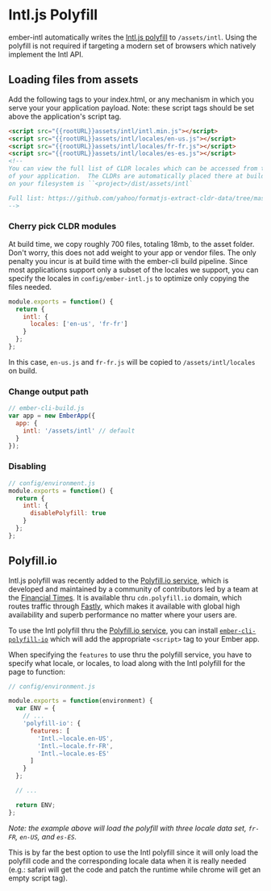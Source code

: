 
Intl.js Polyfill
==============================================================================

ember-intl automatically writes the [Intl.js polyfill][] to `/assets/intl`.
Using the polyfill is not required if targeting a modern set of
browsers which natively implement the Intl API.

[Intl.js polyfill]: https://github.com/andyearnshaw/Intl.js/

## Loading files from assets

Add the following tags to your index.html, or any mechanism in which you serve
your your application payload.  Note: these script tags should be set above
the application's script tag.

```html
<script src="{{rootURL}}assets/intl/intl.min.js"></script>
<script src="{{rootURL}}assets/intl/locales/en-us.js"></script>
<script src="{{rootURL}}assets/intl/locales/fr-fr.js"></script>
<script src="{{rootURL}}assets/intl/locales/es-es.js"></script>
<!--
You can view the full list of CLDR locales which can be accessed from the `/assets/intl` folder
of your application.  The CLDRs are automatically placed there at build time.  Typically this folder
on your filesystem is ``<project>/dist/assets/intl`

Full list: https://github.com/yahoo/formatjs-extract-cldr-data/tree/master/data/main
-->
```

### Cherry pick CLDR modules

At build time, we copy roughly 700 files, totaling 18mb, to the asset folder.
Don't worry, this does not add weight to your app or vendor files. The only
penalty you incur is at build time with the ember-cli build pipeline. Since
most applications support only a subset of the locales we support, you can
specify the locales in `config/ember-intl.js` to optimize only copying the
files needed.

```js
module.exports = function() {
  return {
    intl: {
      locales: ['en-us', 'fr-fr']
    }
  };
};
```

In this case, `en-us.js` and `fr-fr.js` will be copied to
`/assets/intl/locales` on build.

### Change output path

```js
// ember-cli-build.js
var app = new EmberApp({
  app: {
    intl: '/assets/intl' // default
  }
});
```

### Disabling

```js
// config/environment.js
module.exports = function() {
  return {
    intl: {
      disablePolyfill: true
    }
  };
};
```

## Polyfill.io

Intl.js polyfill was recently added to the [Polyfill.io service][Polyfill service], which is
developed and maintained by a community of contributors led by a team at the
[Financial Times](http://www.ft.com/). It is available thru `cdn.polyfill.io`
domain, which routes traffic through [Fastly](http://www.fastly.com/), which
makes it available with global high availability and superb performance no
matter where your users are.

To use the Intl polyfill thru the [Polyfill.io service][Polyfill service], you can install
[`ember-cli-polyfill-io`][ember-cli-polyfill-io] which will add the appropriate `<script>` tag to
your Ember app.

When specifying the `features` to use thru the polyfill service, you have to
specify what locale, or locales, to load along with the Intl polyfill for the
page to function:

```javascript
// config/environment.js

module.exports = function(environment) {
  var ENV = {
    // ...
    'polyfill-io': {
      features: [
        'Intl.~locale.en-US',
        'Intl.~locale.fr-FR',
        'Intl.~locale.es-ES'
      ]
    }
  };

  // ...

  return ENV;
};
```

_Note: the example above will load the polyfill with three locale data set,
`fr-FR`, `en-US`, and `es-ES`._

This is by far the best option to use the Intl polyfill since it will only
load the polyfill code and the corresponding locale data when it is really
needed (e.g.: safari will get the code and patch the runtime while chrome
will get an empty script tag).

[Polyfill service]: https://cdn.polyfill.io/v2/docs/
[ember-cli-polyfill-io]: https://github.com/alexlafroscia/ember-cli-polyfill-io
